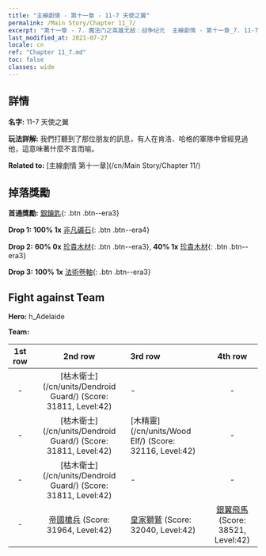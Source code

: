 ```yaml
---
title: "主線劇情 - 第十一章 - 11-7 天使之翼"
permalink: /Main Story/Chapter 11_7/
excerpt: "第十一章 - 7. 魔法门之英雄无敌：战争纪元  主線劇情 - 第十一章_7. 11-7 天使之翼"
last_modified_at: 2021-07-27
locale: cn
ref: "Chapter 11_7.md"
toc: false
classes: wide
---
```


## 詳情

 **名字:** 11-7 天使之翼

 **玩法詳解:** 我們打聽到了那位朋友的訊息，有人在肯洛．哈格的軍隊中曾經見過他，這意味著什麼不言而喻。

 **Related to:** [主線劇情 第十一章](/cn/Main Story/Chapter 11/)

## 掉落獎勵

 **首通獎勵:** [銀鑰匙](/cn/Items/con_693/){: .btn .btn--era3}

 **Drop 1:** **100% 1x** [非凡礦石](/cn/Items/mat_33/){: .btn .btn--era4}

 **Drop 2:** **60% 0x** [珍貴木材](/cn/Items/mat_27/){: .btn .btn--era3}, **40% 1x** [珍貴木材](/cn/Items/mat_27/){: .btn .btn--era3}

 **Drop 3:** **100% 1x** [法術卷軸](/cn/Items/con_694/){: .btn .btn--era3}


## Fight against Team
 **Hero:** h_Adelaide

 **Team:**


  | 1st row | 2nd row | 3rd row | 4th row |
  |:----:|:----:|:----|:----:|
  | - | [枯木衛士](/cn/units/Dendroid Guard/) (Score: 31811, Level:42)  | - | - |
  | - | [枯木衛士](/cn/units/Dendroid Guard/) (Score: 31811, Level:42)  | [木精靈](/cn/units/Wood Elf/) (Score: 32116, Level:42)  | - |
  | - | [枯木衛士](/cn/units/Dendroid Guard/) (Score: 31811, Level:42)  | - | - |
  | - | [帝國槍兵](/cn/units/Pikeman/) (Score: 31964, Level:42)  | [皇家獅鷲](/cn/units/Griffin/) (Score: 32040, Level:42)  | [銀翼飛馬](/cn/units/Pegasus/) (Score: 38521, Level:42)  |


